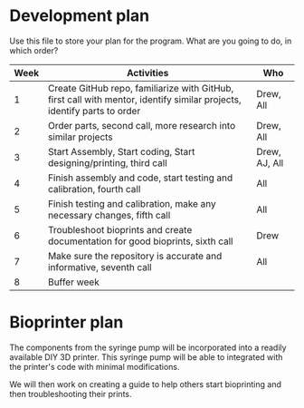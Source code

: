# Development plan

Use this file to store your plan for the program. What are you going to do, in which order?

| Week        | Activities           | Who           |
| ----------- | -------------------- | ------------- |
| 1           | Create GitHub repo, familiarize with GitHub, first call with mentor, identify similar projects, identify parts to order  |Drew, All|
| 2           | Order parts, second call, more research into similar projects | Drew, All |
| 3           | Start Assembly, Start coding, Start designing/printing, third call | Drew, AJ, All |
| 4           | Finish assembly and code, start testing and calibration, fourth call | All |
| 5           | Finish testing and calibration, make any necessary changes, fifth call | All |
| 6           | Troubleshoot bioprints and create documentation for good bioprints, sixth call | Drew |
| 7           | Make sure the repository is accurate and informative, seventh call | All |
| 8           | Buffer week                     |               |


# Bioprinter plan

The components from the syringe pump will be incorporated into a readily available DIY 3D printer. This syringe pump will be able to integrated with the printer's code with minimal modifications.

We will then work on creating a guide to help others start bioprinting and then troubleshooting their prints.
